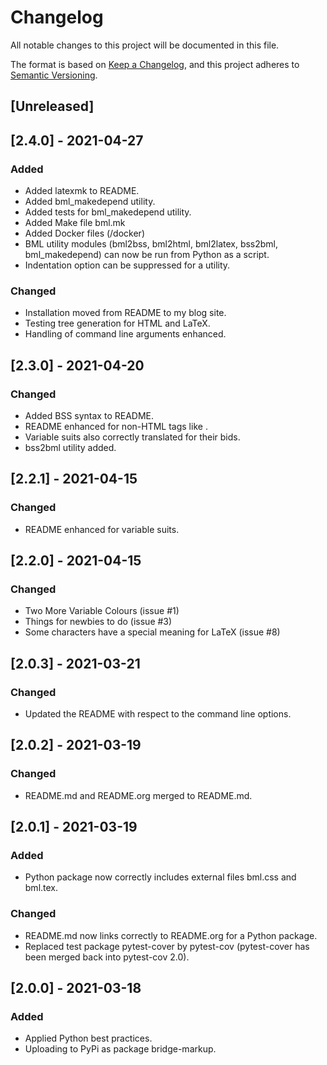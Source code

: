 # Changelog

All notable changes to this project will be documented in this file.

The format is based on [Keep a Changelog](https://keepachangelog.com/en/1.0.0/),
and this project adheres to [Semantic Versioning](https://semver.org/spec/v2.0.0.html).

## [Unreleased]

## [2.4.0] - 2021-04-27

### Added

  - Added latexmk to README.
  - Added bml_makedepend utility.
  - Added tests for bml_makedepend utility.
  - Added Make file bml.mk
  - Added Docker files (/docker)
  - BML utility modules (bml2bss, bml2html, bml2latex, bss2bml, bml_makedepend) can now be run from Python as a script.
  - Indentation option can be suppressed for a utility.

### Changed

  - Installation moved from README to my blog site.
  - Testing tree generation for HTML and LaTeX.
  - Handling of command line arguments enhanced.
  
## [2.3.0] - 2021-04-20

### Changed
  - Added BSS syntax to README.
  - README enhanced for non-HTML tags like <bid> <description>.
  - Variable suits also correctly translated for their bids.
  - bss2bml utility added.
  
## [2.2.1] - 2021-04-15

### Changed
  - README enhanced for variable suits.

## [2.2.0] - 2021-04-15

### Changed
  - Two More Variable Colours (issue #1)
  - Things for newbies to do (issue #3)
  - Some characters have a special meaning for LaTeX (issue #8)

## [2.0.3] - 2021-03-21

### Changed

  - Updated the README with respect to the command line options.

## [2.0.2] - 2021-03-19

### Changed

  - README.md and README.org merged to README.md.

## [2.0.1] - 2021-03-19

### Added

  - Python package now correctly includes external files bml.css and bml.tex.

### Changed

  - README.md now links correctly to README.org for a Python package.
  - Replaced test package pytest-cover by pytest-cov (pytest-cover has been merged back into pytest-cov 2.0).

## [2.0.0] - 2021-03-18

### Added

  - Applied Python best practices.
  - Uploading to PyPi as package bridge-markup.

